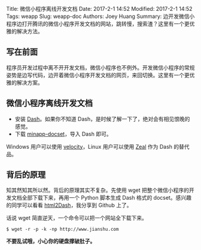 Title: 微信小程序离线开发文档
Date: 2017-2-1 14:52
Modified: 2017-2-1 14:52
Tags: weapp
Slug: weapp-doc
Authors: Joey Huang
Summary: 边开发微信小程序边打开腾讯的微信小程序开发文档的网站，跳转慢，搜索渣？这里有一个更优雅的解决方法。

## 写在前面

程序员开发过程中离不开开发文档，微信小程序也不例外。开发微信小程序的常规姿势是边写代码，边开着微信小程序开发文档的网页，来回切换。这里有一个更优雅的解决方案。

## 微信小程序离线开发文档

* 安装 [Dash](https://kapeli.com/dash)。如果你不知道 Dash，是时候了解一下了，绝对会有相见恨晚的感觉。
* 下载 [minapp-docset](https://github.com/kamidox/html2Dash/releases/download/minapp-docset-V0.1/minapp.docset.v0.1.tar.gz)，导入 Dash 即可。

Windows 用户可以使用 [velocity](http://velocity.silverlakesoftware.com/)，Linux 用户可以使用 [Zeal](http://zealdocs.org/) 作为 Dash 的替代品。

## 背后的原理

知其然知其所以然。背后的原理其实不复杂。先使用 wget 把整个微信小程序的开发文档全部下载下来，再用一个 Python 脚本生成 Dash 格式的 docset。感兴趣的同学可以看看 [html2Dash](https://github.com/kamidox/html2Dash)，我分享到 Github 上了。

话说 wget 简直逆天，一个命令可以把一个网站全下载下来。

```shell
$ wget -r -p -k -np http://www.jianshu.com
```

**不要乱试哦，小心你的硬盘撑破肚子。**


